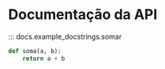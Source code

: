 # Documentação da API

::: docs.example_docstrings.somar



```python
def soma(a, b):
    return a + b
```